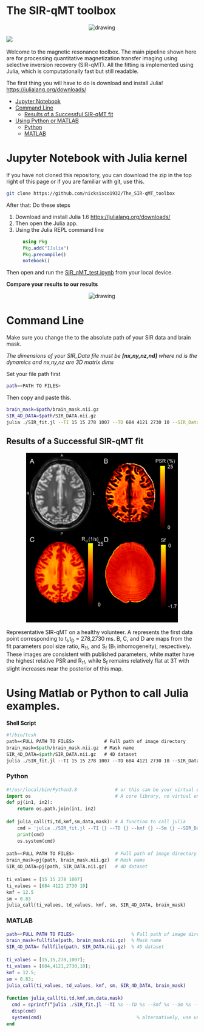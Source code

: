 # The SIR-qMT toolbox

<p align="center">
  <img src="https://github.com/nicksisco1932/The_SIR-qMT_toolbox/blob/master/Images/MR_logo_big.png" alt="drawing" width="400"/>
</p>

[![](https://img.shields.io/badge/docs-blue.svg)](https://github.com/nicksisco1932/The_SIR-qMT_toolbox/blob/master/docs/index.md)

Welcome to the magnetic resonance toolbox. The main pipeline shown here are for processing quantitative magnetization transfer imaging using selective inversion recovery (SIR-qMT). All the fitting is implemented using Julia, which is computationally fast but still readable.

The first thing you will have to do is download and install Julia! 
https://julialang.org/downloads/

- [Jupyter Notebook](https://github.com/nicksisco1932/The_SIR-qMT_toolbox#jupyter-notebook-with-julia-kernel)
- [Command Line](https://github.com/nicksisco1932/The_SIR-qMT_toolbox/blob/master/README.md#command-line)
  - [Results of a Successful SIR-qMT fit](https://github.com/nicksisco1932/The_SIR-qMT_toolbox/blob/master/README.md#results-of-a-successful-sir-qmt-fit)
- [Using Python or MATLAB](https://github.com/nicksisco1932/The_SIR-qMT_toolbox/blob/master/README.md#using-matlab-or-python-to-call-julia-examples)
  - [Python](https://github.com/nicksisco1932/The_SIR-qMT_toolbox/blob/master/README.md#python)
  - [MATLAB](https://github.com/nicksisco1932/The_SIR-qMT_toolbox/blob/master/README.md#matlab)

# Jupyter Notebook with Julia kernel
If you have not cloned this repository, you can download the zip in the top right of this page or if you are familiar with git, use this. 

```bash
git clone https://github.com/nicksisco1932/The_SIR-qMT_toolbox
```

After that:
  Do these steps
   1) Download and install Julia 1.6 https://julialang.org/downloads/
   2) Then open the Julia app.
   3) Using the Julia REPL command line
```Julia
      using Pkg 
      Pkg.add("IJulia") 
      Pkg.precompile() 
      notebook()
```
Then open and run the [SIR_qMT_test.ipynb]() from your local device. 

**Compare your results to our results**
<p align="center">
  <img src="https://github.com/nicksisco1932/The_SIR-qMT_toolbox/blob/master/Images/Figure%201.png" alt="drawing" width="600"/>
</p>

# Command Line

Make sure you change the <PATH> to the absolute path of your SIR data and brain mask.
  
_The dimensions of your SIR_Data file must be __[nx,ny,nz,nd]__ where nd is the dynamics and nx,ny,nz are 3D matrix dims_

  Set your file path first
```Bash
path=<PATH TO FILES>
```
  Then copy and paste this.
```Bash
brain_mask=$path/brain_mask.nii.gz
SIR_4D_DATA=$path/SIR_DATA.nii.gz
julia ./SIR_fit.jl --TI 15 15 278 1007 --TD 684 4121 2730 10 --SIR_Data $SIR_4D_DATA --SIR_brainMask $brain_mask --kmf 12.5 --Sm 0.83
```


## Results of a Successful SIR-qMT fit
<p align="center">
  <img src="https://github.com/nicksisco1932/The_MRI_toolbox/blob/master/Images/Brain_Figure.png" alt="drawing" width="400"/>
</p>
Representative SIR-qMT on a healthy volunteer. A represents the first data point corresponding to t<sub>I</sub>,t<sub>D</sub> = 278,2730 ms. B, C, and D are maps from the fit parameters pool size ratio, R<sub>1f</sub>, and S<sub>f</sub> (B<sub>1</sub> inhomogeneity), respectively. These images are consistent with published parameters, white matter have the highest relative PSR and R<sub>1f</sub>, while S<sub>f</sub> remains relatively flat at 3T with slight increases near the posterior of this map.
  
  
# Using Matlab or Python to call Julia examples. 

**Shell Script**
```tcsh
#!/bin/tcsh
path=<FULL PATH TO FILES>           # Full path of image directory
brain_mask=$path/brain_mask.nii.gz  # Mask name
SIR_4D_DATA=$path/SIR_DATA.nii.gz   # 4D dataset
julia ./SIR_fit.jl --TI 15 15 278 1007 --TD 684 4121 2730 10 --SIR_Data $SIR_4D_DATA --SIR_brainMask $brain_mask --kmf 12.5 --Sm 0.83 

```
  
### Python
```Python
#!/usr/local/bin/Python3.8              # or this can be your virtual environment
import os                               # A core library, no virtual environment needed
def pj(in1, in2):
    return os.path.join(in1, in2)

def julia_call(ti,td,kmf,sm,data,mask): # A function to call julia
    cmd = 'julia ./SIR_fit.jl --TI {} --TD {} --kmf {} --Sm {} --SIR_Data {} --SIR_brainMask {}'.format(ti, td, kmf, sm, data, mask)
    print(cmd)
    os.system(cmd)
  
path=<FULL PATH TO FILES>               # Full path of image directory
brain_mask=pj(path, brain_mask.nii.gz)  # Mask name
SIR_4D_DATA=pj(path, SIR_DATA.nii.gz)   # 4D dataset

ti_values = [15 15 278 1007]
ti_values = [684 4121 2730 10]
kmf = 12.5
sm = 0.83 
julia_call(ti_values, td_values, kmf, sm, SIR_4D_DATA, brain_mask)
```

### MATLAB

```MATLAB
path=<FULL PATH TO FILES>                     % Full path of image directory
brain_mask=fullfile(path, brain_mask.nii.gz)  % Mask name
SIR_4D_DATA= fullfile(path, SIR_DATA.nii.gz)  % 4D dataset

ti_values = [15,15,278,1007];
ti_values = [684,4121,2730,10];
kmf = 12.5;
sm = 0.83;
julia_call(ti_values, td_values, kmf, sm, SIR_4D_DATA, brain_mask)
  
function julia_call(ti,td,kmf,sm,data,mask)
  cmd = sprintf(“julia ./SIR_fit.jl --TI %s --TD %s --kmf %s --Sm %s --SIR_Data %s --SIR_brainMask %s”, ti, td, kmf, sm, data, mask)
  disp(cmd)
  system(cmd)                                   % alternatively, use unix(cmd)
end
  
```
